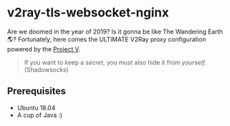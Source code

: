# v2ray-tls-websocket-nginx
Are we doomed in the year of 2019? Is it gonna be like The Wandering Earth🌎? Fortunately, here comes the ULTIMATE V2Ray proxy configuration powered by the [Project V](https://v2ray.com/).

> If you want to keep a *secret*, you must also hide it from *yourself*. (Shadowsocks)

## Prerequisites

* Ubuntu 18.04
* A cup of Java :)
